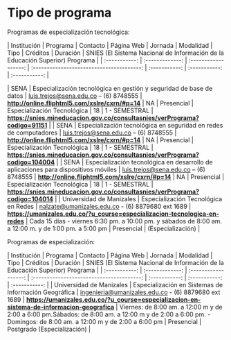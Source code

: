 # Tipo de programa

Programas de especialización tecnológica:

| Institución    |  Programa  | Contacto    |         Página Web                   |  Jornada | Modalidad | Tipo | Créditos | Duración | SNIES (El Sistema Nacional de Información de la Educación Superior) Programa |
| :-----------: | :-------------:   | :------------------: | :---------------------------------------: | :-----------: |  :-----------: |  :-----------: |


| SENA  | Especialización tecnológica en gestión y seguridad de base de datos |  luis.trejos@sena.edu.co  – (6) 8748555 | **http://online.fliphtml5.com/xslre/cxrn/#p=14** | NA |  Presencial | Especialización Tecnológica | 18 |  1 - SEMESTRAL | **https://snies.mineducacion.gov.co/consultasnies/verPrograma?codigo=91151** |
| SENA  | Especialización tecnológica en seguridad en redes de computadores |  luis.trejos@sena.edu.co  – (6) 8748555 | **http://online.fliphtml5.com/xslre/cxrn/#p=14** | NA |  Presencial | Especialización Tecnológica | 18 |  1 - SEMESTRAL | **https://snies.mineducacion.gov.co/consultasnies/verPrograma?codigo=104004** |
| SENA  | Especialización tecnológica en desarrollo de aplicaciones para dispositivos móviles |  luis.trejos@sena.edu.co  – (6) 8748555 | **http://online.fliphtml5.com/xslre/cxrn/#p=14** | NA |  Presencial | Especialización Tecnológica | 18 |  1 - SEMESTRAL | **https://snies.mineducacion.gov.co/consultasnies/verPrograma?codigo=104014** |
| Universidad de Manizales | Especialización Tecnológica en Redes  | nalzate@umanizales.edu.co - (6) 8879680 ext 1689  | **https://umanizales.edu.co/?u_course=especializacion-tecnologica-en-redes** | Cada 15 días - viernes 6:30 pm. a 10:00 pm. y sábados de 8:00 am. a 12:00 m. y de 1:00 pm. a 5:00 pm | Presencial | (Especialización) |

Programas de especialización:

| Institución    |  Programa  | Contacto    |         Página Web                   |  Jornada | Modalidad | Tipo | Créditos | Duración | SNIES (El Sistema Nacional de Información de la Educación Superior) Programa |
| :-----------: | :-------------:   | :------------------: | :---------------------------------------: | :-----------: |  :-----------: |  :-----------: |
| Universidad de Manizales | Especialización en Sistemas de Información Geográfica  | ingenieria@umanizales.edu.co - (6) 8879680 ext 1689  | **https://umanizales.edu.co/?u_course=especializacion-en-sistema-de-informacion-geografica** | Viernes: de 8:00 am. a 12:00 m y de 2:00 a 6:00 pm.Sábados: de 8:00 am. a 12:00 m y de 2:00 a 6:00 pm. - Domingos: de 8:00 am. a 12:00 m y de 2:00 a 6:00 pm | Presencial | Postgrado (Especialización) |